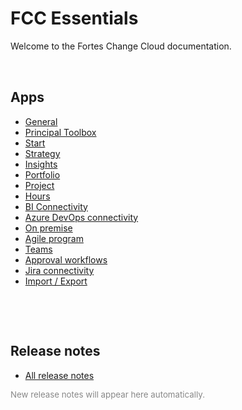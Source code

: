﻿# FCC Essentials

Welcome to the Fortes Change Cloud documentation.

<div style='display: flex; gap: 3rem; flex-wrap: wrap; margin-top: 2rem;'>

<div style='min-width:220px;'>
<h2>Apps</h2>
<ul>
  <li><a href='apps/general/'>General</a></li>
  <li><a href='apps/principal-toolbox/'>Principal Toolbox</a></li>
  <li><a href='apps/start/'>Start</a></li>
  <li><a href='apps/strategy/'>Strategy</a></li>
  <li><a href='apps/insights/'>Insights</a></li>
  <li><a href='apps/portfolio/'>Portfolio</a></li>
  <li><a href='apps/project/'>Project</a></li>
  <li><a href='apps/hours/'>Hours</a></li>
  <li><a href='apps/bi-connectivity/'>BI Connectivity</a></li>
  <li><a href='apps/azure-devops-connectivity/'>Azure DevOps connectivity</a></li>
  <li><a href='apps/on-premise/'>On premise</a></li>
  <li><a href='apps/agile-program/'>Agile program</a></li>
  <li><a href='apps/teams/'>Teams</a></li>
  <li><a href='apps/approval-workflows/'>Approval workflows</a></li>
  <li><a href='apps/jira-connectivity/'>Jira connectivity</a></li>
  <li><a href='apps/import-export/'>Import / Export</a></li>
</ul>
</div>

<div style='min-width:220px;'>
<h2>Release notes</h2>
<ul>
  <li><a href='release-notes.md'>All release notes</a></li>
</ul>
<p style='color: #888; font-size: 0.95em;'>New release notes will appear here automatically.</p>
</div>
</div>
